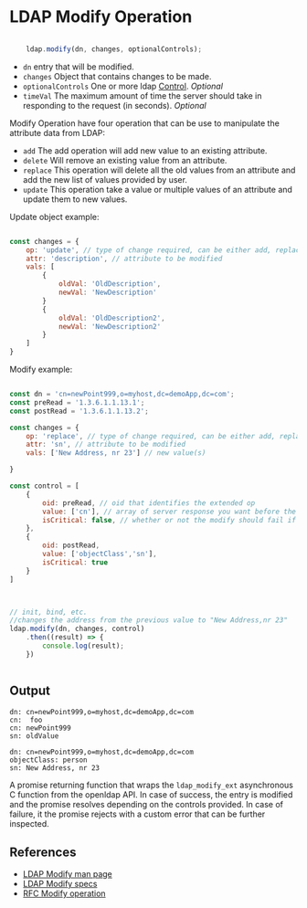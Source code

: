 # LDAP Modify Operation

```javascript

    ldap.modify(dn, changes, optionalControls);
```
* `dn` entry that will be modified.
* `changes` Object that contains changes to be made.
* `optionalControls` One or more ldap [Control](../controls.MD). _Optional_
* `timeVal` The maximum amount of time the server should take in responding to the request (in seconds). _Optional_

Modify Operation have four operation that can be use to manipulate the attribute data from LDAP:

* `add` The add operation will add new value to an existing attribute.
* `delete` Will remove an existing value from an attribute.
* `replace` This operation will delete all the old values from an attribute and add the new list of values provided by user.
* `update` This operation take a value or multiple values of an attribute and update them to new values.

Update object example:

```javascript

const changes = {
    op: 'update', // type of change required, can be either add, replace, delete or update
    attr: 'description', // attribute to be modified
    vals: [
        {
            oldVal: 'OldDescription',
            newVal: 'NewDescription'
        }
        {
            oldVal: 'OldDescription2',
            newVal: 'NewDescription2'
        }
    ]
}


```

Modify example:

```javascript

const dn = 'cn=newPoint999,o=myhost,dc=demoApp,dc=com';
const preRead = '1.3.6.1.1.13.1';
const postRead = '1.3.6.1.1.13.2';

const changes = {
    op: 'replace', // type of change required, can be either add, replace, delete or update
    attr: 'sn', // attribute to be modified
    vals: ['New Address, nr 23'] // new value(s)

}

const control = [
    {
        oid: preRead, // oid that identifies the extended op
        value: ['cn'], // array of server response you want before the modify
        isCritical: false, // whether or not the modify should fail if the required response can not be retrieved 
    },
    {
        oid: postRead,
        value: ['objectClass','sn'],
        isCritical: true
    }
]



// init, bind, etc.
//changes the address from the previous value to "New Address,nr 23"
ldap.modify(dn, changes, control)
    .then((result) => {
        console.log(result);
    })



```

## Output

```
dn: cn=newPoint999,o=myhost,dc=demoApp,dc=com
cn:  foo
cn: newPoint999
sn: oldValue

dn: cn=newPoint999,o=myhost,dc=demoApp,dc=com
objectClass: person
sn: New Address, nr 23

```

A promise returning function that wraps the `ldap_modify_ext` asynchronous C function from the openldap API. In case of success, the entry is modified and the promise resolves depending on the controls provided. In case of failure, it the promise rejects with a custom error that can be further inspected.


## References 

* [LDAP Modify man page](https://linux.die.net/man/3/ldap_modify_ext)
* [LDAP Modify specs](https://www.ldap.com/the-ldap-modify-operation)
* [RFC Modify operation](https://tools.ietf.org/html/rfc4511#section-4.6)